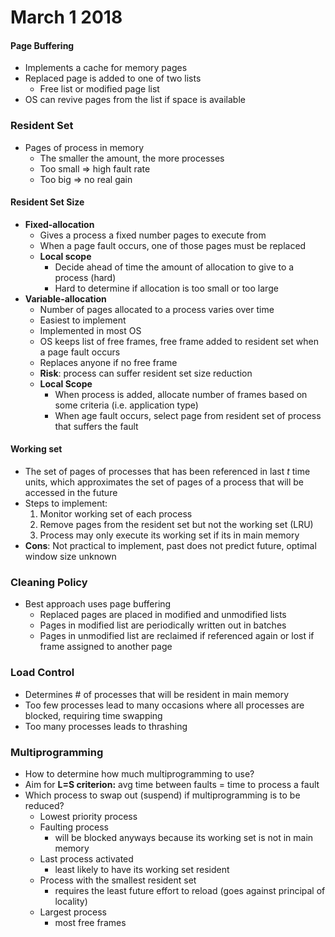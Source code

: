 # March 1 2018
#### Page Buffering
- Implements a cache for memory pages
- Replaced page is added to one of two lists
    - Free list or modified page list
- OS can revive pages from the list if space is available

### Resident Set
- Pages of process in memory
    - The smaller the amount, the more processes
    - Too small => high fault rate
    - Too big => no real gain

#### Resident Set Size
- **Fixed-allocation**
    - Gives a process a fixed number pages to execute from
     - When a page fault occurs, one of those pages must be replaced
    - **Local scope**
        - Decide ahead of time the amount of allocation to give to a process (hard)
         - Hard to determine if allocation is too small or too large
- **Variable-allocation**
    - Number of pages allocated to a process varies over time
    - Easiest to implement
    - Implemented in most OS
    - OS keeps list of free frames, free frame added to resident set when a page fault occurs
    - Replaces anyone if no free frame
    - **Risk**: process can suffer resident set size reduction
    - **Local Scope**
        - When process is added, allocate number of frames based on some criteria (i.e. application type)
        - When age fault occurs, select page from resident set of process that suffers the fault
            
#### Working set 
- The set of pages of processes that has been referenced in last _t_ time units, which approximates the set of pages of a process that will be accessed in the future
- Steps to implement:
    1. Monitor working set of each process
    2. Remove pages from the resident set but not the working set (LRU)
    3. Process may only execute its working set if its in main memory
- **Cons**: Not practical to implement, past does not predict future, optimal window size unknown

### Cleaning Policy
- Best approach uses page buffering
    - Replaced pages are placed in modified and unmodified lists
    - Pages in modified list are periodically written out in batches
    - Pages in unmodified list are reclaimed if referenced again or lost if frame assigned to another page

### Load Control
- Determines # of processes that will be resident in main memory
- Too few processes lead to many occasions where all processes are blocked, requiring time swapping
- Too many processes leads to thrashing

### Multiprogramming
- How to determine how much multiprogramming to use?
- Aim for **L=S criterion:** avg time between faults = time to process a fault
- Which process to swap out (suspend) if multiprogramming is to be reduced?
    - Lowest priority process
    - Faulting process
        - will be blocked anyways because its working set is not in main memory
    - Last process activated
        - least likely to have its working set resident
    - Process with the smallest resident set
        - requires the least future effort to reload (goes against principal of locality)
    - Largest process
        - most free frames